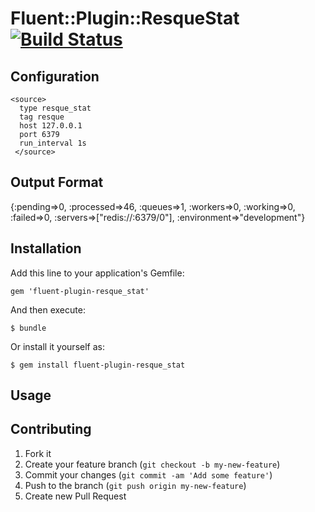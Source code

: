 # Fluent::Plugin::ResqueStat [![Build Status](https://travis-ci.org/SpringMT/fluent-plugin-resque_stat.png)](https://travis-ci.org/SpringMT/fluent-plugin-resque_stat)

## Configuration

```
<source>
  type resque_stat
  tag resque
  host 127.0.0.1
  port 6379
  run_interval 1s
 </source>
```
## Output Format

{:pending=>0, :processed=>46, :queues=>1, :workers=>0, :working=>0, :failed=>0, :servers=>["redis://:6379/0"], :environment=>"development"}

## Installation

Add this line to your application's Gemfile:

    gem 'fluent-plugin-resque_stat'

And then execute:

    $ bundle

Or install it yourself as:

    $ gem install fluent-plugin-resque_stat

## Usage

## Contributing

1. Fork it
2. Create your feature branch (`git checkout -b my-new-feature`)
3. Commit your changes (`git commit -am 'Add some feature'`)
4. Push to the branch (`git push origin my-new-feature`)
5. Create new Pull Request

